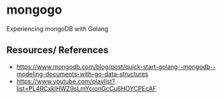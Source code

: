 # mongogo
Experiencing mongoDB with Golang

## Resources/ References

- https://www.mongodb.com/blog/post/quick-start-golang--mongodb--modeling-documents-with-go-data-structures
- https://www.youtube.com/playlist?list=PL4RCxklHWZ9sLmYcronGcCu6HOYCPEcAF